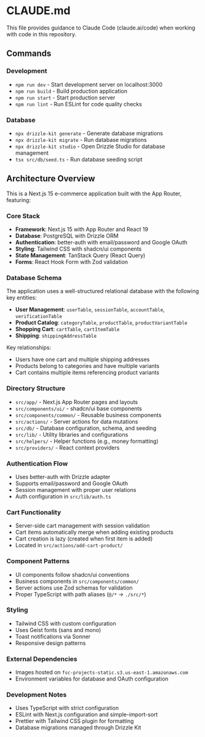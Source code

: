 # CLAUDE.md

This file provides guidance to Claude Code (claude.ai/code) when working with code in this repository.

## Commands

### Development
- `npm run dev` - Start development server on localhost:3000
- `npm run build` - Build production application
- `npm run start` - Start production server
- `npm run lint` - Run ESLint for code quality checks

### Database
- `npx drizzle-kit generate` - Generate database migrations
- `npx drizzle-kit migrate` - Run database migrations
- `npx drizzle-kit studio` - Open Drizzle Studio for database management
- `tsx src/db/seed.ts` - Run database seeding script

## Architecture Overview

This is a Next.js 15 e-commerce application built with the App Router, featuring:

### Core Stack
- **Framework**: Next.js 15 with App Router and React 19
- **Database**: PostgreSQL with Drizzle ORM
- **Authentication**: better-auth with email/password and Google OAuth
- **Styling**: Tailwind CSS with shadcn/ui components
- **State Management**: TanStack Query (React Query)
- **Forms**: React Hook Form with Zod validation

### Database Schema
The application uses a well-structured relational database with the following key entities:

- **User Management**: `userTable`, `sessionTable`, `accountTable`, `verificationTable`
- **Product Catalog**: `categoryTable`, `productTable`, `productVariantTable`
- **Shopping Cart**: `cartTable`, `cartItemTable`
- **Shipping**: `shippingAddressTable`

Key relationships:
- Users have one cart and multiple shipping addresses
- Products belong to categories and have multiple variants
- Cart contains multiple items referencing product variants

### Directory Structure
- `src/app/` - Next.js App Router pages and layouts
- `src/components/ui/` - shadcn/ui base components
- `src/components/common/` - Reusable business components
- `src/actions/` - Server actions for data mutations
- `src/db/` - Database configuration, schema, and seeding
- `src/lib/` - Utility libraries and configurations
- `src/helpers/` - Helper functions (e.g., money formatting)
- `src/providers/` - React context providers

### Authentication Flow
- Uses better-auth with Drizzle adapter
- Supports email/password and Google OAuth
- Session management with proper user relations
- Auth configuration in `src/lib/auth.ts`

### Cart Functionality
- Server-side cart management with session validation
- Cart items automatically merge when adding existing products
- Cart creation is lazy (created when first item is added)
- Located in `src/actions/add-cart-product/`

### Component Patterns
- UI components follow shadcn/ui conventions
- Business components in `src/components/common/`
- Server actions use Zod schemas for validation
- Proper TypeScript with path aliases (`@/*` → `./src/*`)

### Styling
- Tailwind CSS with custom configuration
- Uses Geist fonts (sans and mono)
- Toast notifications via Sonner
- Responsive design patterns

### External Dependencies
- Images hosted on `fsc-projects-static.s3.us-east-1.amazonaws.com`
- Environment variables for database and OAuth configuration

### Development Notes
- Uses TypeScript with strict configuration
- ESLint with Next.js configuration and simple-import-sort
- Prettier with Tailwind CSS plugin for formatting
- Database migrations managed through Drizzle Kit